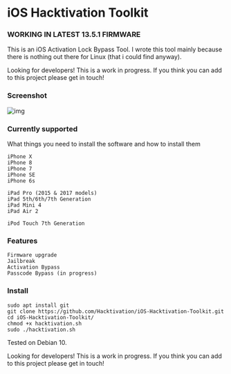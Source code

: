 # iOS Hacktivation Toolkit

### WORKING IN LATEST 13.5.1 FIRMWARE

This is an iOS Activation Lock Bypass Tool. I wrote this tool mainly because there is nothing out there for Linux (that i could find anyway). 

Looking for developers! This is a work in progress. If you think you can add to this project please get in touch!

### Screenshot

![img](https://i.imgur.com/IzrOvo1.png)

### Currently supported

What things you need to install the software and how to install them

```
iPhone X
iPhone 8
iPhone 7
iPhone SE
iPhone 6s

iPad Pro (2015 & 2017 models)
iPad 5th/6th/7th Generation
iPad Mini 4
iPad Air 2

iPod Touch 7th Generation
```

### Features


```
Firmware upgrade
Jailbreak
Activation Bypass
Passcode Bypass (in progress)
```
### Install


```
sudo apt install git
git clone https://github.com/Hacktivation/iOS-Hacktivation-Toolkit.git
cd iOS-Hacktivation-Toolkit/
chmod +x hacktivation.sh
sudo ./hacktivation.sh
```

Tested on Debian 10. 

Looking for developers! This is a work in progress. If you think you can add to this project please get in touch!


